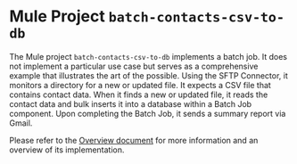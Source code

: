 # Mule Project `batch-contacts-csv-to-db`

The Mule project `batch-contacts-csv-to-db` implements a batch job. It does not implement a particular use case but serves as a comprehensive example that illustrates the art of the possible. Using the SFTP Connector, it monitors a directory for a new or updated file. It expects a CSV file that contains contact data. When it finds a new or updated file, it reads the contact data and bulk inserts it into a database within a Batch Job component. Upon completing the Batch Job, it sends a summary report via Gmail.

Please refer to the [Overview document](/documentation/Overview.md) for more information and an overview of its implementation.
